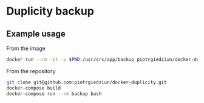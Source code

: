 # Duplicity backup

## Example usage

From the image

```bash
docker run --rm -it -v $PWD:/usr/src/app/backup piotrgiedziun/docker-duplicity bash
```

From the repository

```bash
git clone git@github.com:piotrgiedziun/docker-duplicity.git
docker-compose build
docker-compose run --rm backup bash
```